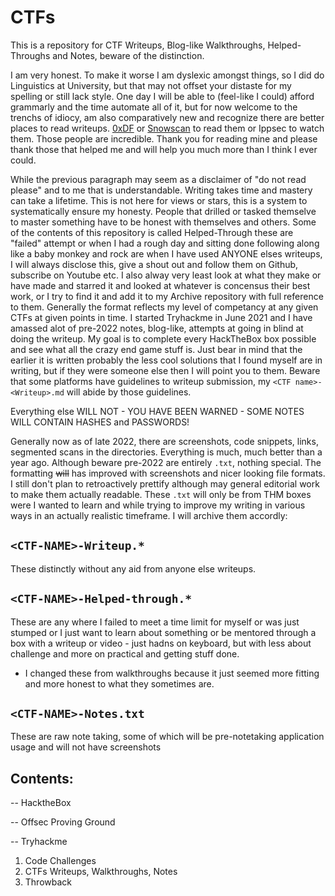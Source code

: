 # CTFs

This is a repository for CTF Writeups, Blog-like Walkthroughs, Helped-Throughs and Notes, beware of the distinction.

I am very honest. To make it worse I am dyslexic amongst things, so I did do Linguistics at University, but that may not offset your distaste for my spelling or still lack style. One day I will be able to (feel-like I could) afford grammarly and the time automate all of it, but for now welcome to the trenchs of idiocy, am also comparatively new and recognize there are better places to read writeups. [0xDF](https://0xdf.gitlab.io/) or [Snowscan](https://snowscan.io/) to read them or Ippsec to watch them. Those people are incredible. Thank you for reading mine and please thank those that helped me and will help you much more than I think I ever could.

While the previous paragraph may seem as a disclaimer of "do not read please" and to me that is understandable. Writing takes time and mastery can take a lifetime. This is not here for views or stars, this is a system to systematically ensure my honesty. People that drilled or tasked themselve to master something have to be honest with themselves and others. Some of the contents of this repository is called Helped-Through these are "failed" attempt or when I had a rough day and sitting done following along like a baby monkey and rock are when I have used ANYONE elses writeups, I will always disclose this, give a shout out and follow them on Github, subscribe on Youtube etc. I also alway very least look at what they make or have made and starred it and looked at whatever is concensus their best work, or I try to find it and add it to my Archive repository with full reference to them. Generally the format reflects my level of competancy at any given CTFs at given points in time. I started Tryhackme in June 2021 and I have amassed alot of pre-2022 notes, blog-like, attempts at going in blind at doing the writeup. My goal is to complete every HackTheBox box possible and see what all the crazy end game stuff is. Just bear in mind that the earlier it is written probably the less cool solutions that I found myself are in writing, but if they were someone else then I will point you to them. Beware that some platforms have guidelines to writeup submission, my `<CTF name>-<Writeup>.md` will abide by those guidelines. 

Everything else WILL NOT - YOU HAVE BEEN WARNED - SOME NOTES WILL CONTAIN HASHES and PASSWORDS! 

Generally now as of late 2022, there are screenshots, code snippets, links, segmented scans in the directories. Everything is much, much better than a year ago. Although beware pre-2022 are entirely `.txt`, nothing special. The formatting <s>will</s> has improved with screenshots and nicer looking file formats. I still don't plan to retroactively prettify although may general editorial work to make them actually readable. These `.txt` will only be from THM boxes were I wanted to learn and while trying to improve my writing in various ways in an actually realistic timeframe. I will archive them accordly:

## `<CTF-NAME>-Writeup.*`    
These distinctly without any aid from anyone else writeups.
  
## `<CTF-NAME>-Helped-through.*`     
These are any where I failed to meet a time limit for myself or was just stumped or I just want to learn about something or be mentored through a box with a writeup or video - just hadns on keyboard, but with less about challenge and more on practical and getting stuff done. 

- I changed these from walkthroughs because it just seemed more fitting and more honest to what they sometimes are.

##  `<CTF-NAME>-Notes.txt`
 These are raw note taking, some of which will be pre-notetaking application usage and will not have screenshots
 
 
## Contents:

-- HacktheBox
  
-- Offsec Proving Ground
  
-- Tryhackme 
  1. Code Challenges
  1. CTFs Writeups, Walkthroughs, Notes
  1. Throwback 
  
  
